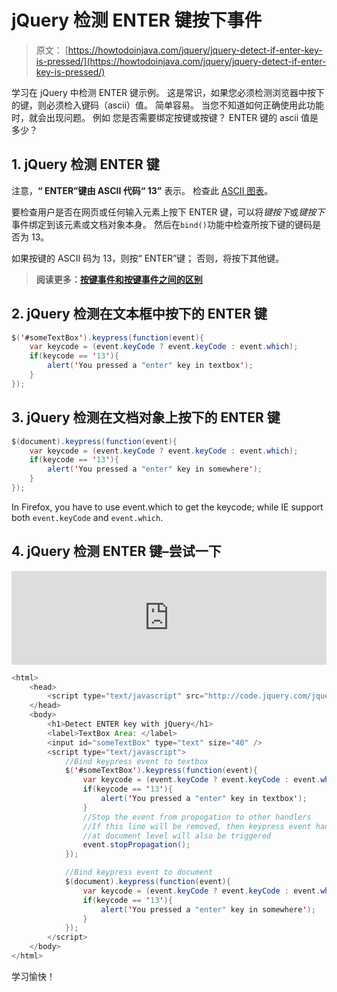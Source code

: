 # jQuery 检测 ENTER 键按下事件

> 原文： [https://howtodoinjava.com/jquery/jquery-detect-if-enter-key-is-pressed/](https://howtodoinjava.com/jquery/jquery-detect-if-enter-key-is-pressed/)

学习在 jQuery 中检测 ENTER 键示例。 这是常识，如果您必须检测浏览器中按下的键，则必须检入键码（ascii）值。 简单容易。 当您不知道如何正确使用此功能时，就会出现问题。 例如 您是否需要绑定按键或按键？ ENTER 键的 ascii 值是多少？

## 1\. jQuery 检测 ENTER 键

注意，**“ ENTER”键由 ASCII 代码“ 13”** 表示。 检查此 [ASCII 图表](http://www.asciitable.com/)。

要检查用户是否在网页或任何输入元素上按下 ENTER 键，可以将*键按下*或*键按下*事件绑定到该元素或文档对象本身。 然后在`bind()`功能中检查所按下键的键码是否为 13。

如果按键的 ASCII 码为 13，则按“ ENTER”键； 否则，将按下其他键。

> **阅读更多：[按键事件和按键事件之间的区别](//howtodoinjava.com/2013/12/20/jquery-keyup-function-demo/ "jQuery: difference between keypress and keydown events")**

## 2\. jQuery 检测在文本框中按下的 ENTER 键

```java
$('#someTextBox').keypress(function(event){
	var keycode = (event.keyCode ? event.keyCode : event.which);
	if(keycode == '13'){
		alert('You pressed a "enter" key in textbox');	
	}
});

```

## 3\. jQuery 检测在文档对象上按下的 ENTER 键

```java
$(document).keypress(function(event){
	var keycode = (event.keyCode ? event.keyCode : event.which);
	if(keycode == '13'){
		alert('You pressed a "enter" key in somewhere');	
	}
});

```

In Firefox, you have to use event.which to get the keycode; while IE support both `event.keyCode` and `event.which`.

## 4\. jQuery 检测 ENTER 键–尝试一下

<iframe src="https://howtodoinjava.com/wp-content/uploads/Detect_ENTER_KEY.html" style="border: medium none;" width="100%"></iframe>

```java
<html>
	<head>
		<script type="text/javascript" src="http://code.jquery.com/jquery-1.10.2.min.js"></script>
	</head>
	<body>
		<h1>Detect ENTER key with jQuery</h1>
		<label>TextBox Area: </label>
		<input id="someTextBox" type="text" size="40" />
		<script type="text/javascript">
			//Bind keypress event to textbox
			$('#someTextBox').keypress(function(event){
				var keycode = (event.keyCode ? event.keyCode : event.which);
				if(keycode == '13'){
					alert('You pressed a "enter" key in textbox');	
				}
				//Stop the event from propogation to other handlers
				//If this line will be removed, then keypress event handler attached 
				//at document level will also be triggered
				event.stopPropagation();
			});

			//Bind keypress event to document
			$(document).keypress(function(event){
				var keycode = (event.keyCode ? event.keyCode : event.which);
				if(keycode == '13'){
					alert('You pressed a "enter" key in somewhere');	
				}
			});
		</script>
	</body>
</html>

```

学习愉快！